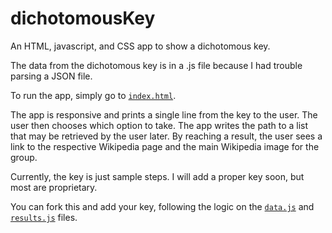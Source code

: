 # dichotomousKey
An HTML, javascript, and CSS app to show a dichotomous key.

The data from the dichotomous key is in a .js file because I had trouble parsing a JSON file.

To run the app, simply go to [`index.html`](htttps://gacrestani.github.io/).

The app is responsive and prints a single line from the key to the user. The user then chooses which option to take. The app writes the path to a list that may be retrieved by the user later. By reaching a result, the user sees a link to the respective Wikipedia page and the main Wikipedia image for the group.

Currently, the key is just sample steps. I will add a proper key soon, but most are proprietary.

You can fork this and add your key, following the logic on the [`data.js`](data.js) and [`results.js`](results.js) files.
